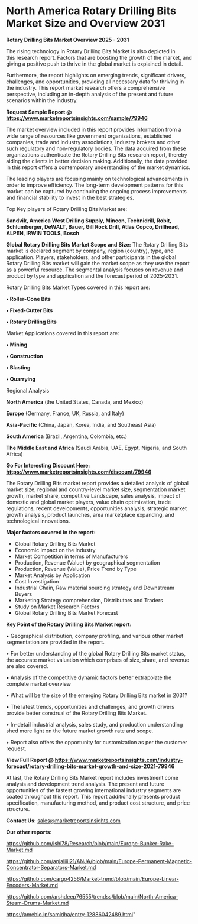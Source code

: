 # North America Rotary Drilling Bits Market Size and Overview 2031

<Strong> Rotary Drilling Bits Market Overview 2025 - 2031</strong>

The rising technology in Rotary Drilling Bits Market is also depicted in this research report. Factors that are boosting the growth of the market, and giving a positive push to thrive in the global market is explained in detail.

Furthermore, the report highlights on emerging trends, significant drivers, challenges, and opportunities, providing all necessary data for thriving in the industry. This report market research offers a comprehensive perspective, including an in-depth analysis of the present and future scenarios within the industry.

<strong>Request Sample Report @ <a href=https://www.marketreportsinsights.com/sample/79946>https://www.marketreportsinsights.com/sample/79946</a></strong>

The market overview included in this report provides information from a wide range of resources like government organizations, established companies, trade and industry associations, industry brokers and other such regulatory and non-regulatory bodies. The data acquired from these organizations authenticate the Rotary Drilling Bits research report, thereby aiding the clients in better decision making. Additionally, the data provided in this report offers a contemporary understanding of the market dynamics.

The leading players are focusing mainly on technological advancements in order to improve efficiency. The long-term development patterns for this market can be captured by continuing the ongoing process improvements and financial stability to invest in the best strategies.

Top Key players of Rotary Drilling Bits Market are:

<strong>Sandvik, America West Drilling Supply, Mincon, Technidrill, Robit, Schlumberger, DeWALT, Bauer, Gill Rock Drill, Atlas Copco, Drillhead, ALPEN, IRWIN TOOLS, Bosch</strong>

<strong><b>Global Rotary Drilling Bits Market Scope and Size:</b></strong>
The Rotary Drilling Bits market is declared segment by company, region (country), type, and application. Players, stakeholders, and other participants in the global Rotary Drilling Bits market will gain the market scope as they use the report as a powerful resource. The segmental analysis focuses on revenue and product by type and application and the forecast period of 2025-2031.

Rotary Drilling Bits Market Types covered in this report are:

<strong>• Roller-Cone Bits

• Fixed-Cutter Bits

• Rotary Drilling Bits</strong>

Market Applications covered in this report are:

<strong>• Mining

• Construction

• Blasting

• Quarrying</strong> 

Regional Analysis

<strong>North America</strong> (the United States, Canada, and Mexico)

<strong>Europe</strong> (Germany, France, UK, Russia, and Italy)

<strong>Asia-Pacific</strong> (China, Japan, Korea, India, and Southeast Asia)

<strong>South America</strong> (Brazil, Argentina, Colombia, etc.)

<strong>The Middle East and Africa</strong> (Saudi Arabia, UAE, Egypt, Nigeria, and South Africa)

<strong>Go For Interesting Discount Here: <a href=https://www.marketreportsinsights.com/discount/79946>https://www.marketreportsinsights.com/discount/79946</a></strong>

The Rotary Drilling Bits market report provides a detailed analysis of global market size, regional and country-level market size, segmentation market growth, market share, competitive Landscape, sales analysis, impact of domestic and global market players, value chain optimization, trade regulations, recent developments, opportunities analysis, strategic market growth analysis, product launches, area marketplace expanding, and technological innovations.

<strong><b>Major factors covered in the report:</b></strong>
<ul>
  <li>Global Rotary Drilling Bits Market </li>
  <li>Economic Impact on the Industry</li>
  <li>Market Competition in terms of Manufacturers</li>
  <li>Production, Revenue (Value) by geographical segmentation</li>
  <li>Production, Revenue (Value), Price Trend by Type</li>
  <li>Market Analysis by Application</li>
  <li>Cost Investigation</li>
  <li>Industrial Chain, Raw material sourcing strategy and Downstream Buyers</li>
  <li>Marketing Strategy comprehension, Distributors and Traders</li>
  <li>Study on Market Research Factors</li>
  <li>Global Rotary Drilling Bits Market Forecast</li>
</ul>

<strong><b>Key Point of the Rotary Drilling Bits Market report:</b></strong>

• Geographical distribution, company profiling, and various other market segmentation are provided in the report.

• For better understanding of the global Rotary Drilling Bits market status, the accurate market valuation which comprises of size, share, and revenue are also covered.

• Analysis of the competitive dynamic factors better extrapolate the complete market overview

• What will be the size of the emerging Rotary Drilling Bits market in 2031?

• The latest trends, opportunities and challenges, and growth drivers provide better construal of the Rotary Drilling Bits Market.

• In-detail industrial analysis, sales study, and production understanding shed more light on the future market growth rate and scope.

• Report also offers the opportunity for customization as per the customer request.

<strong><b>View Full Report @ <a href=https://www.marketreportsinsights.com/industry-forecast/rotary-drilling-bits-market-growth-and-size-2021-79946>https://www.marketreportsinsights.com/industry-forecast/rotary-drilling-bits-market-growth-and-size-2021-79946</a></b></strong>


At last, the Rotary Drilling Bits Market report includes investment come analysis and development trend analysis. The present and future opportunities of the fastest growing international industry segments are coated throughout this report. This report additionally presents product specification, manufacturing method, and product cost structure, and price structure.

<strong>Contact Us:</strong>
sales@marketreportsinsights.com

<strong>Our other reports:</strong>

<a href=https://github.com/Ishi78/Research/blob/main/Europe-Bunker-Rake-Market.md>https://github.com/Ishi78/Research/blob/main/Europe-Bunker-Rake-Market.md</a>

<a href=https://github.com/anjaliiii21/ANJA/blob/main/Europe-Permanent-Magnetic-Concentrator-Separators-Market.md>https://github.com/anjaliiii21/ANJA/blob/main/Europe-Permanent-Magnetic-Concentrator-Separators-Market.md</a>

<a href=https://github.com/cargo4256/Market-trend/blob/main/Europe-Linear-Encoders-Market.md>https://github.com/cargo4256/Market-trend/blob/main/Europe-Linear-Encoders-Market.md</a>

<a href=https://github.com/arshdeep76555/trendss/blob/main/North-America-Steam-Drums-Market.md>https://github.com/arshdeep76555/trendss/blob/main/North-America-Steam-Drums-Market.md</a>

<a href=https://ameblo.jp/samidha/entry-12886042489.html>https://ameblo.jp/samidha/entry-12886042489.html</a>"
